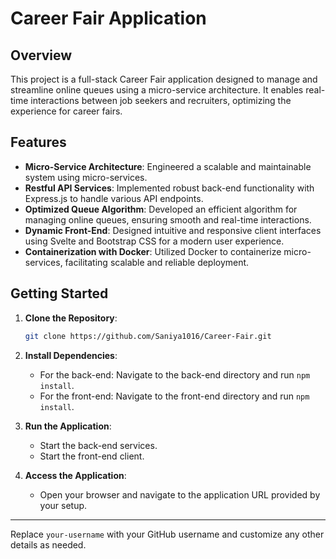# Career Fair Application

## Overview

This project is a full-stack Career Fair application designed to manage and streamline online queues using a micro-service architecture. It enables real-time interactions between job seekers and recruiters, optimizing the experience for career fairs.

## Features

- **Micro-Service Architecture**: Engineered a scalable and maintainable system using micro-services.
- **Restful API Services**: Implemented robust back-end functionality with Express.js to handle various API endpoints.
- **Optimized Queue Algorithm**: Developed an efficient algorithm for managing online queues, ensuring smooth and real-time interactions.
- **Dynamic Front-End**: Designed intuitive and responsive client interfaces using Svelte and Bootstrap CSS for a modern user experience.
- **Containerization with Docker**: Utilized Docker to containerize micro-services, facilitating scalable and reliable deployment.

## Getting Started

1. **Clone the Repository**:
   ```bash
   git clone https://github.com/Saniya1016/Career-Fair.git
   ```

2. **Install Dependencies**:
   - For the back-end: Navigate to the back-end directory and run `npm install`.
   - For the front-end: Navigate to the front-end directory and run `npm install`.

3. **Run the Application**:
   - Start the back-end services.
   - Start the front-end client.

4. **Access the Application**:
   - Open your browser and navigate to the application URL provided by your setup.


---

Replace `your-username` with your GitHub username and customize any other details as needed.
